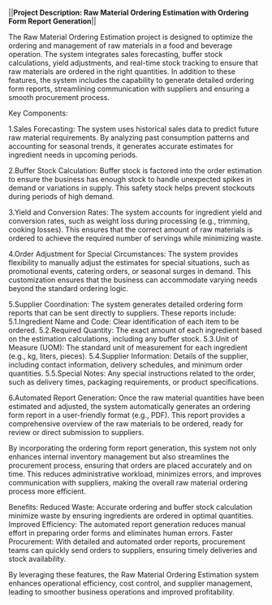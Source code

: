 
||**Project Description: Raw Material Ordering Estimation with Ordering Form Report Generation**||



The Raw Material Ordering Estimation project is designed to optimize the ordering and management of raw materials in a food and beverage operation. The system integrates sales forecasting, buffer stock calculations, yield adjustments, and real-time stock tracking to ensure that raw materials are ordered in the right quantities. In addition to these features, the system includes the capability to generate detailed ordering form reports, streamlining communication with suppliers and ensuring a smooth procurement process.

Key Components:

1.Sales Forecasting: The system uses historical sales data to predict future raw material requirements. By analyzing past consumption patterns and accounting for seasonal trends, it generates accurate estimates for ingredient needs in upcoming periods.

2.Buffer Stock Calculation: Buffer stock is factored into the order estimation to ensure the business has enough stock to handle unexpected spikes in demand or variations in supply. This safety stock helps prevent stockouts during periods of high demand.

3.Yield and Conversion Rates: The system accounts for ingredient yield and conversion rates, such as weight loss during processing (e.g., trimming, cooking losses). This ensures that the correct amount of raw materials is ordered to achieve the required number of servings while minimizing waste.

4.Order Adjustment for Special Circumstances: The system provides flexibility to manually adjust the estimates for special situations, such as promotional events, catering orders, or seasonal surges in demand. This customization ensures that the business can accommodate varying needs beyond the standard ordering logic.

5.Supplier Coordination: The system generates detailed ordering form reports that can be sent directly to suppliers. These reports include:
5.1.Ingredient Name and Code: Clear identification of each item to be ordered.
5.2.Required Quantity: The exact amount of each ingredient based on the estimation calculations, including any buffer stock.
5.3.Unit of Measure (UOM): The standard unit of measurement for each ingredient (e.g., kg, liters, pieces).
5.4.Supplier Information: Details of the supplier, including contact information, delivery schedules, and minimum order quantities.
5.5.Special Notes: Any special instructions related to the order, such as delivery times, packaging requirements, or product specifications.

6.Automated Report Generation: Once the raw material quantities have been estimated and adjusted, the system automatically generates an ordering form report in a user-friendly format (e.g., PDF). This report provides a comprehensive overview of the raw materials to be ordered, ready for review or direct submission to suppliers.

By incorporating the ordering form report generation, this system not only enhances internal inventory management but also streamlines the procurement process, ensuring that orders are placed accurately and on time. This reduces administrative workload, minimizes errors, and improves communication with suppliers, making the overall raw material ordering process more efficient.

Benefits:
Reduced Waste: Accurate ordering and buffer stock calculation minimize waste by ensuring ingredients are ordered in optimal quantities.
Improved Efficiency: The automated report generation reduces manual effort in preparing order forms and eliminates human errors.
Faster Procurement: With detailed and automated order reports, procurement teams can quickly send orders to suppliers, ensuring timely deliveries and stock availability.

By leveraging these features, the Raw Material Ordering Estimation system enhances operational efficiency, cost control, and supplier management, leading to smoother business operations and improved profitability.

